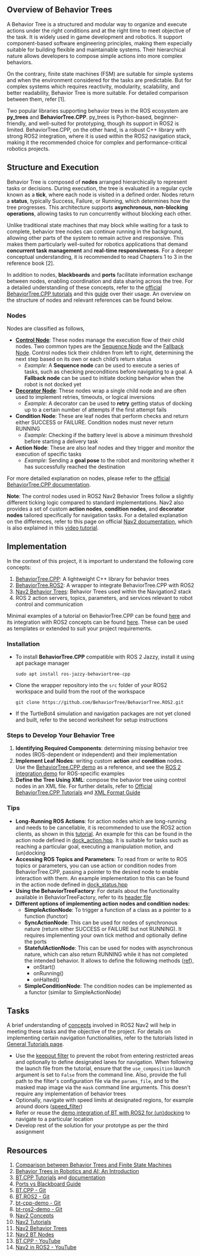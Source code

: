 ## Overview of Behavior Trees

A Behavior Tree is a structured and modular way to organize and execute actions under the right conditions and at the right time to meet objective of the task. It is widely used in game development and robotics. It support component-based software engineering principles, making them especially suitable for building flexible and maintainable systems. Their hierarchical nature allows developers to compose simple actions into more complex behaviors.

On the contrary, finite state machines (FSM) are suitable for simple systems and when the environment considered for the tasks are predictable. But for complex systems which requires reactivity, modularity, scalability, and better readability, Behavior Tree is more suitable. For detailed comparison between them, refer [1].

Two popular libraries supporting behavior trees in the ROS ecosystem are **py_trees** and **BehaviorTree.CPP**. py_trees is Python-based, beginner-friendly, and well-suited for prototyping, though its support in ROS2 is limited. BehaviorTree.CPP, on the other hand, is a robust C++ library with strong ROS2 integration, where it is used within the ROS2 navigation stack, making it the recommended choice for complex and performance-critical robotics projects.

## Structure and Execution

Behavior Tree is composed of **nodes** arranged hierarchically to represent tasks or decisions. During execution, the tree is evaluated in a regular cycle known as a **tick**, where each node is visited in a defined order. Nodes return a **status**, typically Success, Failure, or Running, which determines how the tree progresses. This architecture supports **asynchronous, non-blocking operations**, allowing tasks to run concurrently without blocking each other.

Unlike traditional state machines that may block while waiting for a task to complete, behavior tree nodes can continue running in the background, allowing other parts of the system to remain active and responsive. This makes them particularly well-suited for robotics applications that demand **concurrent task management** and **real-time responsiveness**. For a deeper conceptual understanding, it is recommended to read Chapters 1 to 3 in the reference book [2].

In addition to nodes, **blackboards** and **ports** facilitate information exchange between nodes, enabling coordination and data sharing across the tree. For a detailed understanding of these concepts, refer to the [official BehaviorTree.CPP tutorials](https://www.behaviortree.dev/docs/category/tutorials-basic) and this [guide](https://www.behaviortree.dev/docs/guides/ports_vs_blackboard) over their usage.
An overview on the structure of nodes and relevant references can be found below. 
### Nodes
Nodes are classified as follows,
- [**Control Node**](https://www.behaviortree.dev/docs/learn-the-basics/BT_basics): These nodes manage the execution flow of their child nodes. Two common types are the [Sequence Node](https://www.behaviortree.dev/docs/nodes-library/sequencenode/) and the [Fallback Node](https://www.behaviortree.dev/docs/nodes-library/FallbackNode/). Control nodes tick their children from left to right, determining the next step based on its own or each child’s return status
	- _Example:_ A **Sequence node** can be used to execute a series of tasks, such as checking preconditions before navigating to a goal. A **Fallback node** can be used to initiate docking behavior when the robot is not docked yet
- [**Decorator Node**](https://www.behaviortree.dev/docs/nodes-library/decoratornode/): These nodes wrap a single child node and are often used to implement retries, timeouts, or logical inversions
	- _Example:_ A decorator can be used to **retry** getting status of docking up to a certain number of attempts if the first attempt fails
- **Condition Node**: These are leaf nodes that perform checks and return either SUCCESS or FAILURE. Condition nodes must never return RUNNING
	- _Example:_ Checking if the battery level is above a minimum threshold before starting a delivery task
- **Action Node**: These are also leaf nodes and they trigger and monitor the execution of specific tasks
	- _Example:_ Sending a **goal pose** to the robot and monitoring whether it has successfully reached the destination

For more detailed explanation on nodes, please refer to the [official BehaviorTree.CPP documentation](https://www.behaviortree.dev/docs/learn-the-basics/BT_basics).

**Note**: The control nodes used in ROS2 Nav2 Behavior Trees follow a slightly different ticking logic compared to standard implementations. Nav2 also provides a set of custom **action nodes**, **condition nodes**, and **decorator nodes** tailored specifically for navigation tasks. For a detailed explanation on the differences, refer to this page on official [Nav2 documentation](https://docs.nav2.org/behavior_trees/overview/nav2_specific_nodes.html#action-nodes), which is also explained in this [video tutorial](https://www.youtube.com/watch?v=sVUKeHMBtpQ).

## Implementation
In the context of this project, it is important to understand the following core concepts:
1. [BehaviorTree.CPP](https://github.com/BehaviorTree/BehaviorTree.CPP/tree/master): A lightweight C++ library for behavior trees
2. [BehaviorTree.ROS2](https://github.com/BehaviorTree/BehaviorTree.ROS2/tree/humble): A wrapper to integrate BehaviorTree.CPP with ROS2
3. [Nav2 Behavior Trees](https://docs.nav2.org/behavior_trees/index.html): Behavior Trees used within the Navigation2 stack
4. ROS 2 action servers, topics, parameters, and services relevant to robot control and communication 

Minimal examples of a tutorial on BehaviorTree.CPP can be found [here](https://github.com/secorolab/bt_cpp_demo) and its integration with ROS2 concepts can be found [here](https://github.com/secorolab/bt_ros2_demo/tree/master). These can be used as templates or extended to suit your project requirements.

### Installation
- To install **BehaviorTree.CPP** compatible with ROS 2 Jazzy, install it using apt package manager
	```
	sudo apt install ros-jazzy-behaviortree-cpp
	```
- Clone the wrapper repository into the `src` folder of your ROS2 workspace and build from the root of the workspace
	```
	git clone https://github.com/BehaviorTree/BehaviorTree.ROS2.git
	```
- If the TurtleBot4 simulation and navigation packages are not yet cloned and built, refer to the second worksheet for setup instructions

### Steps to Develop Your Behavior Tree

1. **Identifying Required Components**: determining missing behavior tree nodes (ROS-dependent or independent) and their implementation
2. **Implement Leaf Nodes**: writing custom **action** and **condition** nodes. Use the [BehaviorTree.CPP demo](https://github.com/secorolab/bt_cpp_demo) as a reference, and see the [ROS 2 integration demo](https://github.com/secorolab/bt_ros2_demo/tree/master) for ROS-specific examples
3. **Define the Tree Using XML**: compose the behavior tree using control nodes in an XML file. For further details, refer to [Official BehaviorTree.CPP Tutorials](https://www.behaviortree.dev/docs/category/tutorials-basic) and [XML Format Guide](https://www.behaviortree.dev/docs/learn-the-basics/xml_format)
### Tips
- **Long-Running ROS Actions**: for action nodes which are long-running and needs to be cancellable, it is recommended to use the ROS2 action clients, as shown in this [tutorial](https://www.behaviortree.dev/docs/ros2_integration). An example for this can be found in the action node defined in [dock_action.hpp](https://github.com/secorolab/bt_ros2_demo/blob/master/include/bt_ros2_demo/dock_action.hpp). It is suitable for tasks such as reaching a particular goal, executing a manipulation motion, and (un)docking
- **Accessing ROS Topics and Parameters**: To read from or write to ROS topics or parameters, you can use action or condition nodes from BehaviorTree.CPP, passing a pointer to the desired node to enable interaction with them. An example implementation to this can be found in the action node defined in [dock_status.hpp](https://github.com/secorolab/bt_ros2_demo/blob/master/include/bt_ros2_demo/dock_status.hpp)
- **Using the BehaviorTreeFactory**: For details about the functionality available in BehaviorTreeFactory, refer to its [header file](https://github.com/BehaviorTree/BehaviorTree.CPP/blob/793a6bdd75386a557382697dd2d7940351a6357d/include/behaviortree_cpp/bt_factory.h)
- **Different options of implementing action nodes and condition nodes:**
	- **SimpleActionNode**: To trigger a function of a class as a pointer to a function (functor)
	- **SyncActionNode**: This can be used for nodes of synchronous nature (return either SUCCESS or FAILURE but not RUNNING). It requires implementing your own tick method and optionally define the ports
	- **StatefulActionNode**: This can be used for nodes with asynchronous nature, which can also return RUNNING while it has not completed the intended behavior. It allows to define the following methods ([ref](https://www.behaviortree.dev/docs/tutorial-basics/tutorial_04_sequence)),
		- onStart()
		- onRunning()
		- onHalted()
	- **SimpleConditionNode**: The condition nodes can be implemented as a functor (similar to SimpleActionNode)

## Tasks
A brief understanding of [concepts](https://docs.nav2.org/concepts/index.html#concepts) involved in ROS2 Nav2 will help in meeting these tasks and the objective of the project. For details on implementing certain navigation functionalities, refer to the tutorials listed in [General Tutorials page](https://docs.nav2.org/tutorials/index.html).
- Use the [keepout filter](https://docs.nav2.org/tutorials/docs/navigation2_with_keepout_filter.html) to prevent the robot from entering restricted areas and optionally to define designated lanes for navigation. When following the launch file from the tutorial, ensure that the `use_composition` launch argument is set to `False` from the command line. Also, provide the full path to the filter's configuration file via the `params_file`, and to the masked map image via the `mask` command line arguments. This doesn't require any implementation of behavior trees
- Optionally, navigate with speed limits at designated regions, for example around doors ([speed_filter](https://docs.nav2.org/tutorials/docs/navigation2_with_speed_filter.html))
- Refer or reuse the  [demo integration of BT with ROS2 for (un)docking](https://github.com/secorolab/bt_ros2_demo/tree/master) to navigate to a particular location
- Develop rest of the solution for your prototype as per the third assignment

## Resources
1. [Comparison between Behavior Trees and Finite State Machines](https://arxiv.org/abs/2405.16137)
2. [Behavior Trees in Robotics and AI: An Introduction](https://arxiv.org/abs/1709.00084)
3. [BT.CPP Tutorials](https://www.behaviortree.dev/docs/category/tutorials-basic/) and [documentation](https://www.behaviortree.dev/docs/learn-the-basics/bt_basics/)
4. [Ports vs Blackboard Guide](https://www.behaviortree.dev/docs/guides/ports_vs_blackboard/)
5. [BT.CPP - Git](https://github.com/BehaviorTree/BehaviorTree.CPP/tree/master)
6. [BT.ROS2 - Git](https://github.com/BehaviorTree/BehaviorTree.ROS2/tree/humble)
7. [bt-cpp-demo - Git](https://github.com/secorolab/bt_cpp_demo)
8. [bt-ros2-demo - Git](https://github.com/secorolab/bt_cpp_demo)
9. [Nav2 Concepts](https://docs.nav2.org/concepts/index.html#concepts)
10. [Nav2 Tutorials](https://docs.nav2.org/tutorials/index.html)
11. [Nav2 Behavior Trees](https://docs.nav2.org/behavior_trees/index.html)
12. [Nav2 BT Nodes](https://docs.nav2.org/configuration/packages/configuring-bt-xml.html)
13. [BT.CPP - YouTube](https://www.youtube.com/watch?v=kRp3eA09JkM&t=23s)
14. [Nav2 in ROS2 - YouTube](https://www.youtube.com/watch?v=sVUKeHMBtpQ)






